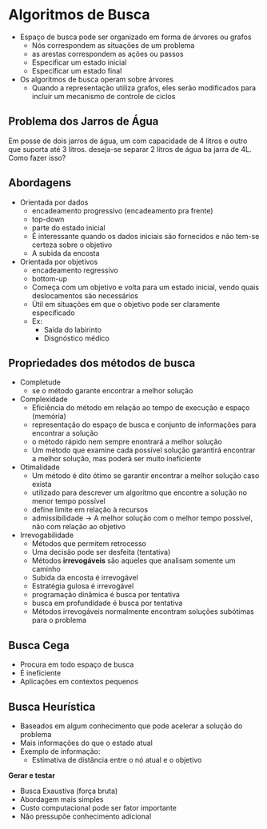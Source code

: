 # Algoritmos de Busca

  - Espaço de busca pode ser organizado em forma de árvores ou grafos
    - Nós correspondem as situações de um problema
    - as arestas correspondem as ações ou passos
    - Especificar um estado inicial
    - Especificar um estado final
  - Os algoritmos de busca operam sobre árvores
    - Quando a representação utiliza grafos, eles serão modificados para incluir um mecanismo de controle de ciclos
  
## Problema dos Jarros de Água

  Em posse de dois jarros de água, um com capacidade de 4 litros e outro que suporta até 3 litros. deseja-se separar 2 litros de água ba jarra de 4L. Como fazer isso?

## Abordagens

  - Orientada por dados
    - encadeamento progressivo (encadeamento pra frente)
    - top-down
    - parte do estado inicial
    - É interessante quando os dados iniciais são fornecidos e não tem-se certeza sobre o objetivo
    - A subida da encosta
  - Orientada por objetivos
    - encadeamento regressivo
    - bottom-up
    - Começa com um objetivo e volta para um estado inicial, vendo quais deslocamentos são necessários
    - Útil em situações em que o objetivo pode ser claramente especificado
    - Ex: 
      - Saída do labirinto
      - Disgnóstico médico

## Propriedades dos métodos de busca

  -  Completude
     -  se o método garante encontrar a melhor solução
  -  Complexidade
     -  Eficiência do método em relação ao tempo de execução e espaço (memória)
     -  representação do espaço de busca e conjunto de informações para encontrar a solução
     -  o método rápido nem sempre enontrará a melhor solução
     -  Um método que examine cada possível solução garantirá encontrar a melhor solução, mas poderá ser muito ineficiente
  -  Otimalidade
     -  Um método é dito ótimo se garantir encontrar a melhor solução caso exista
     -  utilizado para descrever um algoritmo que encontre a solução no menor tempo possível
     -  define limite em relação à recursos
     -  admissibilidade -> A melhor solução com o melhor tempo possível, não com relação ao objetivo
  -  Irrevogabilidade
     -  Métodos que permitem retrocesso
     -  Uma decisão pode ser desfeita (tentativa)
     -  Métodos **irrevogáveis** são aqueles que analisam somente um caminho
     -  Subida da encosta é irrevogável
     -  Estratégia gulosa é irrevogável
     -  programação dinâmica é busca por tentativa
     -  busca em profundidade é busca por tentativa
     -  Métodos irrevogáveis normalmente encontram soluções subótimas para o problema

## Busca Cega

  - Procura em todo espaço de busca
  - É ineficiente
  - Aplicações em contextos pequenos

## Busca Heurística

  - Baseados em algum conhecimento que pode acelerar a solução do problema
  - Mais informações do que o estado atual
  - Exemplo de informação:
    - Estimativa de distância entre o nó atual e o objetivo

**Gerar e testar**

  - Busca Exaustiva (força bruta)
  - Abordagem mais simples
  - Custo computacional pode ser fator importante
  - Não pressupõe conhecimento adicional